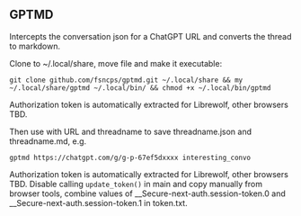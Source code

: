 ## GPTMD
Intercepts the conversation json for a ChatGPT URL and converts the thread to markdown.

Clone to ~/.local/share, move file and make it executable:
```
git clone github.com/fsncps/gptmd.git ~/.local/share && my ~/.local/share/gptmd ~/.local/bin/ && chmod +x ~/.local/bin/gptmd
```
Authorization token is automatically extracted for Librewolf, other browsers TBD.

Then use with URL and threadname to save threadname.json and threadname.md, e.g.
```
gptmd https://chatgpt.com/g/g-p-67ef5dxxxx interesting_convo
```

Authorization token is automatically extracted for Librewolf, other browsers TBD. Disable calling `update_token()` in main and copy manually from browser tools, combine values of __Secure-next-auth.session-token.0 and __Secure-next-auth.session-token.1 in token.txt.

